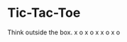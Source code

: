 # Tic-Tac-Toe
Think outside the box.
                x o x
                o x x
                o x o
